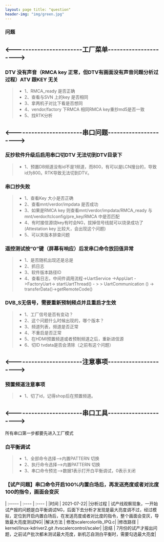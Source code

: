 ```yaml
---
layout: page title: "question"
header-img: "img/green.jpg"
---
```


### 问题

## <-----------------------工厂菜单-------------------——>

### DTV 没有声音（RMCA key 正常，但DTV有画面没有声音问题分析过过程）ATV 跟KEY 无关
> * 1、RMCA_ready 是否正确
> * 2、查看与SVN 上的key 是否相同
> * 3、拿两机子对比下看是否想同
> * 4、vendor/factory 下RMCA 相同RMCA key重抄md5是否一致
> * 5、找RTK分析

## <-----------------------串口问题-------------------——>

### 反抄软件升级后启用串口切DTV 无法切到DTV目录下
> * 1、预置DB频道没有id不是1频道，而800，有可以是LCN搜台的，导致id为800。RTK导致无法切到DTV。

### 串口抄失败
> * 1、查看Key 大小是否正确
> * 2、查看mnt/verdor/impdata 是否成功
> * 3、如果是RMCA key 则查看mnt/verdor/impdata/RMCA_ready 与mnt/verdor/tclconfig/pre_key/RMCA 中是否匹配
> * 4、有时接信源烧key有时会NG，拔掉信号线就可以烧录成功了(Attestation key 比较大，会出现这个问题)
> * 5、可以夹版本排查问题

### 遥控测试按“0”键（屏幕有响应）后发串口命令放回值异常
> * 1、是否随机出现还是总是
> * 2、抓日志
> * 3、软件版本路径ID
> * 4、查看日志，中间件调用流程->UartService ->AppUart ->FactoryUart-> startUartThread() - >
    > UartCommunication () -> transferData()->getRemoteCode()

### DVB_S无信号，需要重新预制频点并且重启才生效
> * 1、工厂信号是否有变动？
> * 2、这个问题什么时候出现的，哪个版本？
> * 3、频道列表，频道是否正常
> * 4、不重启是否正常
> * 5、在HDMI预置频道或者预制频道之后，重新进信源
> * 6、切ID tvdata是否会清除（之前有这个问题）



## <-----------------------注意事项-------------------——>
### 预置频道注意事项
> * 1、切了id，记得shop后在预置频道。

## <-----------------------串口工具-------------------——>

所有串口第一步都要先进入工厂模式
### 白平衡调试
> * 1、全部命令选择——>内置PATTERN 切换
> * 2、执行命令选择——>内置PATTERN 切换
> * 3、串口命令预览——>数据1表示打开白平衡调试，0表示关闭

### 【试产问题】串口命令开启100%内置白场后，再发送亮度或者对比度100的指令，画面会变灰
| :----- | :---- | :---- |
|时间 | 2021-07-22|
|分析过程 | 试产线观察现象，一开始试产报的问题是白平衡调试NG，后面下去分析才发现是最大亮度调不过，经过模拟，定位到开启内置白场后，在发送亮度或者对比度的指令，整个画面会变灰，导致最大亮度测试NG|
|解决方法 | 修改scalercolorlib_IPQ.c|
|修改路径 | kernel/linux-kdriver2.git /tvscalercontrol/scaler|
|总结 | 7月份的试产才报出问题，之前试产批次都未测试最大亮度，新机芯自测白平衡时，需要勾选最大亮度|